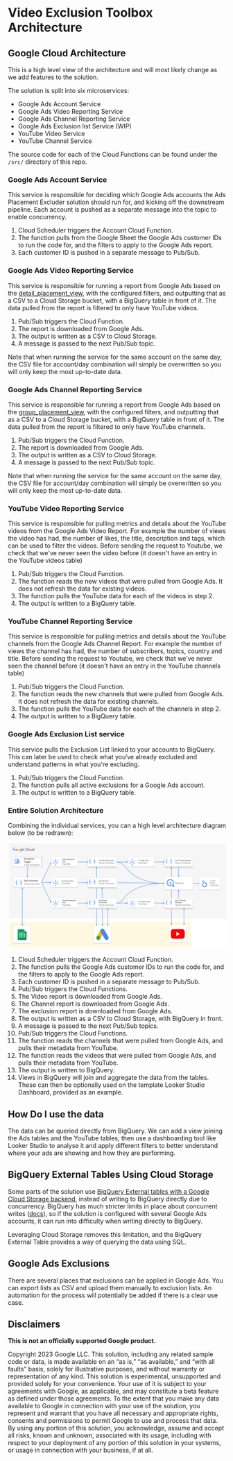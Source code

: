 # Video Exclusion Toolbox Architecture

## Google Cloud Architecture

This is a high level view of the architecture and will most likely change as we add features to the solution.

The solution is split into six microservices:

- Google Ads Account Service
- Google Ads Video Reporting Service
- Google Ads Channel Reporting Service
- Google Ads Exclusion list Service (WIP)
- YouTube Video Service
- YouTube Channel Service


The source code for each of the Cloud Functions can be found under the `/src/`
directory of this repo.

### Google Ads Account Service

This service is responsible for deciding which Google Ads accounts the Ads
Placement Excluder solution should run for, and kicking off the downstream
pipeline. Each account is pushed as a separate message into the topic to enable
concurrency.

1. Cloud Scheduler triggers the Account Cloud Function.
2. The function pulls from the Google Sheet the Google Ads customer IDs to run the code for, and the filters to apply to the Google Ads report.
3. Each customer ID is pushed in a separate message to Pub/Sub.

### Google Ads Video Reporting Service

This service is responsible for running a report from Google Ads based on the
[detail_placement_view](
https://developers.google.com/google-ads/api/fields/v11/detail_placement_view),
with the configured filters, and outputting that as a CSV to a Cloud Storage
bucket, with a BigQuery table in front of it. The data pulled from the report is
filtered to only have YouTube videos.

1. Pub/Sub triggers the Cloud Function.
2. The report is downloaded from Google Ads.
3. The output is written as a CSV to Cloud Storage.
4. A message is passed to the next Pub/Sub topic.

Note that when running the service for the same account on the same day, the CSV file for account/day combination will simply be overwritten so you will only keep the most up-to-date data.

### Google Ads Channel Reporting Service

This service is responsible for running a report from Google Ads based on the
[group_placement_view](
https://developers.google.com/google-ads/api/fields/v11/group_placement_view),
with the configured filters, and outputting that as a CSV to a Cloud Storage
bucket, with a BigQuery table in front of it. The data pulled from the report is
filtered to only have YouTube channels.

1. Pub/Sub triggers the Cloud Function.
2. The report is downloaded from Google Ads.
3. The output is written as a CSV to Cloud Storage.
4. A message is passed to the next Pub/Sub topic.

Note that when running the service for the same account on the same day, the CSV file for account/day combination will simply be overwritten so you will only keep the most up-to-date data.

### YouTube Video Reporting Service

This service is responsible for pulling metrics and details about the YouTube videos from
the Google Ads Video Report. For example the number of views the video has had,
the number of likes, the title, description and tags, which can be used to filter the videos. Before sending the request to Youtube, we check that we've never seen the video before (it doesn't have an entry in the YouTube videos table)

1. Pub/Sub triggers the Cloud Function.
2. The function reads the new videos that were pulled from Google Ads. It does
   not refresh the data for existing videos.
3. The function pulls the YouTube data for each of the videos in step 2.
4. The output is written to a BigQuery table.

### YouTube Channel Reporting Service

This service is responsible for pulling metrics and details about the YouTube channels from
the Google Ads Channel Report. For example the number of views the channel has had,
the number of subscribers, topics, country and title. Before sending the request to Youtube, we check that we've never seen the channel before (it doesn't have an entry in the YouTube channels table)

1. Pub/Sub triggers the Cloud Function.
2. The function reads the new channels that were pulled from Google Ads. It does
   not refresh the data for existing channels.
3. The function pulls the YouTube data for each of the channels in step 2.
4. The output is written to a BigQuery table.

### Google Ads Exclusion List service

This service pulls the Exclusion List linked to your accounts to BigQuery. This can later be used to check what you‘ve already excluded and understand patterns in what you're excluding.

1. Pub/Sub triggers the Cloud Function.
1. The function pulls all active exclusions for a Google Ads account.
1. The output is written to a BigQuery table.


### Entire Solution Architecture

Combining the individual services, you can a high level architecture diagram
below (to be redrawn):

![Overall Architecture Diagram](./images/video-exclusion-toolbox.png)

1. Cloud Scheduler triggers the Account Cloud Function.
1. The function pulls the Google Ads customer IDs to run the code for, and the filters to apply to the Google Ads report.
1. Each customer ID is pushed in a separate message to Pub/Sub.
1. Pub/Sub triggers the Cloud Functions.
1. The Video report is downloaded from Google Ads.
1. The Channel report is downloaded from Google Ads.
1. The exclusion report is downloaded from Google Ads.
1. The output is written as a CSV to Cloud Storage, with BigQuery in front.
1. A message is passed to the next Pub/Sub topics.
1. Pub/Sub triggers the Cloud Functions.
1. The function reads the channels that were pulled from Google Ads, and pulls their metadata from YouTube.
1. The function reads the videos that were pulled from Google Ads, and pulls their metadata from YouTube.
1. The output is written to BigQuery.
1. Views in BigQuery will join and aggregate the data from the tables. These can then be optionally used on the template Looker Studio Dashboard, provided as an example.

## How Do I use the data
The data can be queried directly from BigQuery. We can add a view joining the Ads tables and the YouTube tables, then use a dashboarding tool like Looker Studio to analyse it and apply different filters to better understand where your ads are showing and how they are performing.

## BigQuery External Tables Using Cloud Storage

Some parts of the solution use [BigQuery External tables with a Google Cloud Storage
backend](https://cloud.google.com/bigquery/docs/external-data-cloud-storage),
instead of writing to BigQuery directly due to concurrency. BigQuery has much
stricter limits in place about concurrent writes ([docs](
https://cloud.google.com/bigquery/quotas)), so if the solution is configured
with several Google Ads accounts, it can run into difficulty when writing
directly to BigQuery.

Leveraging Cloud Storage removes this limitation, and the
BigQuery External Table provides a way of querying the data using SQL.

## Google Ads Exclusions

There are several places that exclusions can be applied in Google Ads. You can export lists as CSV and upload them manually to exclusion lists. An automation for the process will potentially be added if there is a clear use case.

## Disclaimers

__This is not an officially supported Google product.__

Copyright 2023 Google LLC. This solution, including any related sample code or
data, is made available on an “as is,” “as available,” and “with all faults”
basis, solely for illustrative purposes, and without warranty or representation
of any kind. This solution is experimental, unsupported and provided solely for
your convenience. Your use of it is subject to your agreements with Google, as
applicable, and may constitute a beta feature as defined under those agreements.
To the extent that you make any data available to Google in connection with your
use of the solution, you represent and warrant that you have all necessary and
appropriate rights, consents and permissions to permit Google to use and process
that data. By using any portion of this solution, you acknowledge, assume and
accept all risks, known and unknown, associated with its usage, including with
respect to your deployment of any portion of this solution in your systems, or
usage in connection with your business, if at all.